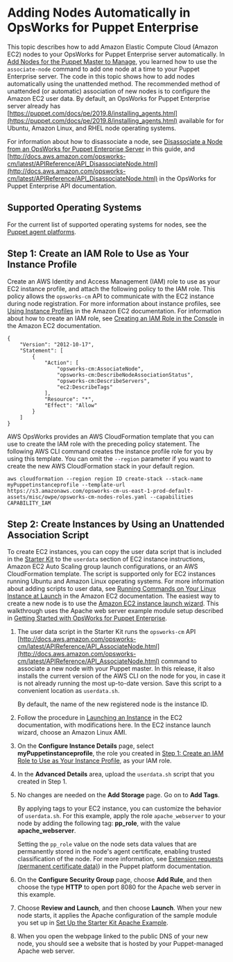 # Adding Nodes Automatically in OpsWorks for Puppet Enterprise<a name="opspup-unattend-assoc"></a>

This topic describes how to add Amazon Elastic Compute Cloud \(Amazon EC2\) nodes to your OpsWorks for Puppet Enterprise server automatically\. In [Add Nodes for the Puppet Master to Manage](opspup-addnodes.md), you learned how to use the `associate-node` command to add one node at a time to your Puppet Enterprise server\. The code in this topic shows how to add nodes automatically using the unattended method\. The recommended method of unattended \(or automatic\) association of new nodes is to configure the Amazon EC2 user data\. By default, an OpsWorks for Puppet Enterprise server already has [https://puppet.com/docs/pe/2019.8/installing_agents.html](https://puppet.com/docs/pe/2019.8/installing_agents.html) available for for Ubuntu, Amazon Linux, and RHEL node operating systems\.

For information about how to disassociate a node, see [Disassociate a Node from an OpsWorks for Puppet Enterprise Server](opspup-disassociate-node.md) in this guide, and [http://docs.aws.amazon.com/opsworks-cm/latest/APIReference/API_DisassociateNode.html](http://docs.aws.amazon.com/opsworks-cm/latest/APIReference/API_DisassociateNode.html) in the OpsWorks for Puppet Enterprise API documentation\.

## Supported Operating Systems<a name="opspup-unattend-os"></a>

For the current list of supported operating systems for nodes, see the [Puppet agent platforms](https://docs.puppet.com/pe/latest/sys_req_os.html#puppet-agent-platforms)\.

## Step 1: Create an IAM Role to Use as Your Instance Profile<a name="opspup-create-instance-profile"></a>

Create an AWS Identity and Access Management \(IAM\) role to use as your EC2 instance profile, and attach the following policy to the IAM role\. This policy allows the `opsworks-cm` API to communicate with the EC2 instance during node registration\. For more information about instance profiles, see [Using Instance Profiles](http://docs.aws.amazon.com/IAM/latest/UserGuide/id_roles_use_switch-role-ec2_instance-profiles.html) in the Amazon EC2 documentation\. For information about how to create an IAM role, see [Creating an IAM Role in the Console](http://docs.aws.amazon.com/AWSEC2/latest/UserGuide/iam-roles-for-amazon-ec2.html#create-iam-role-console) in the Amazon EC2 documentation\.

```
{
    "Version": "2012-10-17",
    "Statement": [
        {
            "Action": [
                "opsworks-cm:AssociateNode",
                "opsworks-cm:DescribeNodeAssociationStatus",
                "opsworks-cm:DescribeServers",
                "ec2:DescribeTags"
            ],
            "Resource": "*",
            "Effect": "Allow"
        }
    ]
}
```

AWS OpsWorks provides an AWS CloudFormation template that you can use to create the IAM role with the preceding policy statement\. The following AWS CLI command creates the instance profile role for you by using this template\. You can omit the `--region` parameter if you want to create the new AWS CloudFormation stack in your default region\.

```
aws cloudformation --region region ID create-stack --stack-name myPuppetinstanceprofile --template-url https://s3.amazonaws.com/opsworks-cm-us-east-1-prod-default-assets/misc/owpe/opsworks-cm-nodes-roles.yaml --capabilities CAPABILITY_IAM
```

## Step 2: Create Instances by Using an Unattended Association Script<a name="opspup-unattend-script"></a>

To create EC2 instances, you can copy the user data script that is included in the [Starter Kit](opspup-starterkit.md) to the `userdata` section of EC2 instance instructions, Amazon EC2 Auto Scaling group launch configurations, or an AWS CloudFormation template\. The script is supported only for EC2 instances running Ubuntu and Amazon Linux operating systems\. For more information about adding scripts to user data, see [Running Commands on Your Linux Instance at Launch](http://docs.aws.amazon.com/AWSEC2/latest/UserGuide/user-data.html) in the Amazon EC2 documentation\. The easiest way to create a new node is to use the [Amazon EC2 instance launch wizard](http://docs.aws.amazon.com/AWSEC2/latest/UserGuide/launching-instance.html)\. This walkthrough uses the Apache web server example module setup described in [Getting Started with OpsWorks for Puppet Enterprise](gettingstarted-opspup.md)\.

1. The user data script in the Starter Kit runs the `opsworks-cm` API [http://docs.aws.amazon.com/opsworks-cm/latest/APIReference/API_AssociateNode.html](http://docs.aws.amazon.com/opsworks-cm/latest/APIReference/API_AssociateNode.html) command to associate a new node with your Puppet master\. In this release, it also installs the current version of the AWS CLI on the node for you, in case it is not already running the most up\-to\-date version\. Save this script to a convenient location as `userdata.sh`\.

   By default, the name of the new registered node is the instance ID\.

1. Follow the procedure in [Launching an Instance](http://docs.aws.amazon.com/AWSEC2/latest/UserGuide/launching-instance.html) in the EC2 documentation, with modifications here\. In the EC2 instance launch wizard, choose an Amazon Linux AMI\.

1. On the **Configure Instance Details** page, select **myPuppetinstanceprofile**, the role you created in [Step 1: Create an IAM Role to Use as Your Instance Profile](#opspup-create-instance-profile), as your IAM role\.

1. In the **Advanced Details** area, upload the `userdata.sh` script that you created in Step 1\.

1. No changes are needed on the **Add Storage** page\. Go on to **Add Tags**\.

   By applying tags to your EC2 instance, you can customize the behavior of `userdata.sh`\. For this example, apply the role `apache_webserver` to your node by adding the following tag: **pp\_role**, with the value **apache\_webserver**\.

   Setting the `pp_role` value on the node sets data values that are permanently stored in the node's agent certificate, enabling trusted classification of the node\. For more information, see [Extension requests \(permanent certificate data\)](https://puppet.com/docs/puppet/5.1/ssl_attributes_extensions.html#extension-requests-permanent-certificate-data)) in the Puppet platform documentation\.

1. On the **Configure Security Group** page, choose **Add Rule**, and then choose the type **HTTP** to open port 8080 for the Apache web server in this example\.

1. Choose **Review and Launch**, and then choose **Launch**\. When your new node starts, it applies the Apache configuration of the sample module you set up in [Set Up the Starter Kit Apache Example](opspup-starterkit.md#opspup-post-launch-web-server)\.

1. When you open the webpage linked to the public DNS of your new node, you should see a website that is hosted by your Puppet\-managed Apache web server\.